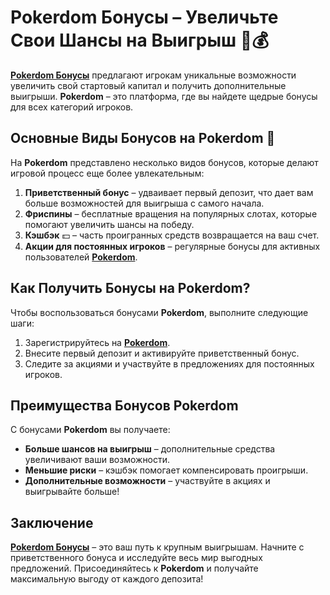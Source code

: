 # Pokerdom Бонусы – Увеличьте Свои Шансы на Выигрыш 🎁💰

**[Pokerdom Бонусы](https://brandplay.link/4k77v2yx)** предлагают игрокам уникальные возможности увеличить свой стартовый капитал и получить дополнительные выигрыши. **Pokerdom** – это платформа, где вы найдете щедрые бонусы для всех категорий игроков.

## Основные Виды Бонусов на Pokerdom 🎉

На **Pokerdom** представлено несколько видов бонусов, которые делают игровой процесс еще более увлекательным:

1. **Приветственный бонус** – удваивает первый депозит, что дает вам больше возможностей для выигрыша с самого начала.
2. **Фриспины** – бесплатные вращения на популярных слотах, которые помогают увеличить шансы на победу.
3. **Кэшбэк** 💵 – часть проигранных средств возвращается на ваш счет.
4. **Акции для постоянных игроков** – регулярные бонусы для активных пользователей **[Pokerdom](https://brandplay.link/4k77v2yx)**.

## Как Получить Бонусы на Pokerdom?

Чтобы воспользоваться бонусами **Pokerdom**, выполните следующие шаги:

1. Зарегистрируйтесь на **[Pokerdom](https://brandplay.link/4k77v2yx)**.
2. Внесите первый депозит и активируйте приветственный бонус.
3. Следите за акциями и участвуйте в предложениях для постоянных игроков.

## Преимущества Бонусов Pokerdom

С бонусами **Pokerdom** вы получаете:

- **Больше шансов на выигрыш** – дополнительные средства увеличивают ваши возможности.
- **Меньшие риски** – кэшбэк помогает компенсировать проигрыши.
- **Дополнительные возможности** – участвуйте в акциях и выигрывайте больше!

## Заключение

**[Pokerdom Бонусы](https://brandplay.link/4k77v2yx)** – это ваш путь к крупным выигрышам. Начните с приветственного бонуса и исследуйте весь мир выгодных предложений. Присоединяйтесь к **Pokerdom** и получайте максимальную выгоду от каждого депозита!
